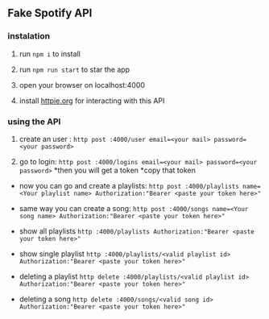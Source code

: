 ## Fake Spotify API


### instalation

1. run `npm i` to install

2.  run `npm run start` to star the app

3. open your browser on localhost:4000

4. install [httpie.org](HTTPie) for interacting with this API

### using the API

1. create an user :
`http post :4000/user email=<your mail> password=<your password>`

2. go to login: 
`http post :4000/logins email=<your mail> password=<your password>`
*then you will get a token
*copy that token

* now you can go and create a playlists:
`http post :4000/playlists name=<Your playlist name> Authorization:"Bearer <paste your token here>"`

* same way you can create a song:
`http post :4000/songs name=<Your song name> Authorization:"Bearer <paste your token here>"`


* show all playlists
`http :4000/playlists Authorization:"Bearer <paste your token here>"`

* show single playlist
`http :4000/playlists/<valid playlist id>  Authorization:"Bearer <paste your token here>"`

* deleting a playlist
`http delete :4000/playlists/<valid playlist id>  Authorization:"Bearer <paste your token here>"`

* deleting a song
`http delete :4000/songs/<valid song id>  Authorization:"Bearer <paste your token here>"`

